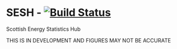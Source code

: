 # SESH - [![Build Status](https://travis-ci.org/ischerr/SESH.svg?branch=master)](https://travis-ci.org/ischerr/SESH)   



Scottish Energy Statistics Hub

THIS IS IN DEVELOPMENT AND FIGURES MAY NOT BE ACCURATE
